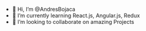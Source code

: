- 👋 Hi, I’m @AndresBojaca
- 🌱 I’m currently learning React.js, Angular.js, Redux
- 💞️ I’m looking to collaborate on amazing Projects

<!---
AndresBojaca/AndresBojaca is a ✨ special ✨ repository because its `README.md` (this file) appears on your GitHub profile.
You can click the Preview link to take a look at your changes.
--->
